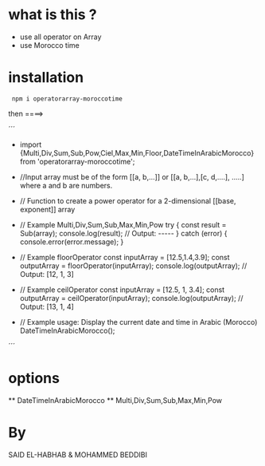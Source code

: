 # what is this ?
- use all operator on Array
- use Morocco time 

# installation 
` npm i operatorarray-moroccotime`

then ====>

´´´
- import {Multi,Div,Sum,Sub,Pow,Ciel,Max,Min,Floor,DateTimeInArabicMorocco} from 'operatorarray-moroccotime';


- //Input array must be of the form [[a, b,...]] or [[a, b,...],[c, d,....], .....] where a and b are numbers.
- // Function to create a power operator for a 2-dimensional [[base, exponent]] array

- // Example Multi,Div,Sum,Sub,Max,Min,Pow
try {
  const result = Sub(array);
  console.log(result); // Output: -----
} catch (error) {
  console.error(error.message);
}


- // Example floorOperator
const inputArray = [12.5,1.4,3.9];
const outputArray = floorOperator(inputArray);
console.log(outputArray); // Output: [12, 1, 3]

- // Example ceilOperator
const inputArray = [12.5, 1, 3.4];
const outputArray = ceilOperator(inputArray);
console.log(outputArray); // Output: [13, 1, 4]

- // Example usage: Display the current date and time in Arabic (Morocco)
DateTimeInArabicMorocco();


´´´

# options 

** DateTimeInArabicMorocco
** Multi,Div,Sum,Sub,Max,Min,Pow

# By
SAID EL-HABHAB & MOHAMMED BEDDIBI